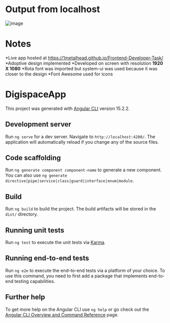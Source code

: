 # Output from localhost

![image](https://user-images.githubusercontent.com/87149638/224267187-31fc2079-bf29-42cb-870b-385302c0ea9d.png)

# Notes

*Live app hosted at https://1metalhead.github.io/Frontend-Developer-Task/
*Adoptive design implemented
*Developed on screen with resolution **1920 X 1080**
*Rota font was imported but system-ui was used because it was closer to the design
*Font Awesome used for icons

# DigispaceApp

This project was generated with [Angular CLI](https://github.com/angular/angular-cli) version 15.2.2.

## Development server

Run `ng serve` for a dev server. Navigate to `http://localhost:4200/`. The application will automatically reload if you change any of the source files.

## Code scaffolding

Run `ng generate component component-name` to generate a new component. You can also use `ng generate directive|pipe|service|class|guard|interface|enum|module`.

## Build

Run `ng build` to build the project. The build artifacts will be stored in the `dist/` directory.

## Running unit tests

Run `ng test` to execute the unit tests via [Karma](https://karma-runner.github.io).

## Running end-to-end tests

Run `ng e2e` to execute the end-to-end tests via a platform of your choice. To use this command, you need to first add a package that implements end-to-end testing capabilities.

## Further help

To get more help on the Angular CLI use `ng help` or go check out the [Angular CLI Overview and Command Reference](https://angular.io/cli) page.

